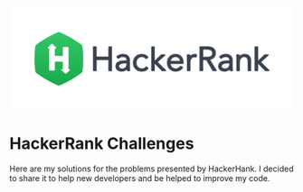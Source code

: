 ![HackerHank](/hackerhank.svg)
# HackerRank Challenges

Here are my solutions for the problems presented by HackerHank. I decided to share it to help new developers and be helped to improve my code.
